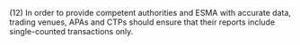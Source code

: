 (12) In order to provide competent authorities and ESMA with accurate data, trading venues, APAs and CTPs should ensure that their reports include single-counted transactions only.